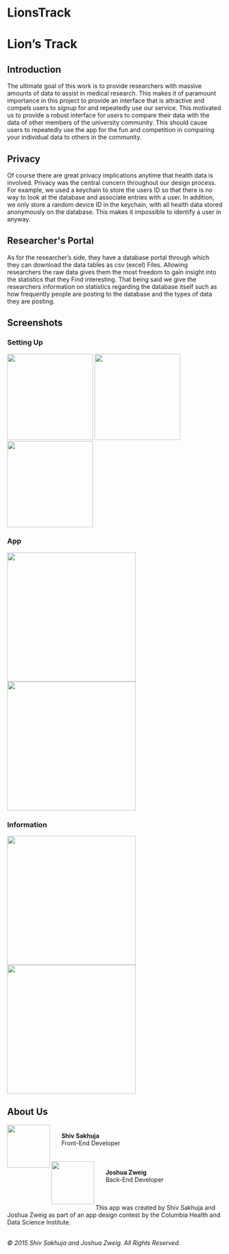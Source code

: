 # LionsTrack

<h1>Lion’s Track</h1>

<h2>Introduction</h2>
The ultimate goal of this work is to provide researchers with massive amounts of data to assist in medical research.
This makes it of paramount importance in this project to provide an interface that is attractive and compels users to signup for and repeatedly use our service.
This motivated us to provide a robust interface for users to compare their data with the data of other members of the university community. This should cause users to repeatedly use the app for the fun and competition in comparing your individual data to others in the community.

<h2>Privacy</h2>
Of course there are great privacy implications anytime that health data is involved.
Privacy was the central concern throughout our design process.
For example, we used a keychain to store the users ID so that there is no way to look at the database and associate entries with a user.
In addition, we only store a random device ID in the keychain, with all health data stored anonymously on the database.
This makes it impossible to identify a user in anyway.

<h2>Researcher's Portal</h2>
As for the researcher’s side, they have a database portal through which they can download the data tables as csv (excel) Files.
Allowing researchers the raw data gives them the most freedom to gain insight into the statistics that they Find interesting.
That being said we give the researchers information on statistics regarding the database itself such as how frequently people are posting to the database and the types of data they are posting.

<h2>Screenshots</h2>
<h3>Setting Up</h3>
<img src="http://columbia.edu/~ss4757/resources/app-screenshots/lions-track-1.png" width="200px" />
<img src="http://columbia.edu/~ss4757/resources/app-screenshots/lions-track-2.png" width="200px" />
<img src="http://columbia.edu/~ss4757/resources/app-screenshots/lions-track-3.png" width="200px" />
<br />
<h3>App</h3>
<img src="http://columbia.edu/~ss4757/resources/app-screenshots/lions-track-4.png" width="300px" />
<img src="http://columbia.edu/~ss4757/resources/app-screenshots/lions-track-5.png" width="300px" />
<br />
<h3>Information</h3>
<img src="http://columbia.edu/~ss4757/resources/app-screenshots/lions-track-6.png" width="300px" />
<img src="http://columbia.edu/~ss4757/resources/app-screenshots/lions-track-7.png" width="300px" />
<br />

<h2>About Us</h2>
<img src="http://columbia.edu/~ss4757/resources/app-screenshots/shiv-circle.png" width="100px" align="left"/>
<br /> &nbsp; &nbsp; &nbsp; <b>Shiv Sakhuja</b><br />
&nbsp; &nbsp; &nbsp; Front-End Developer
<br /><br /><br />
<img src="http://columbia.edu/~ss4757/resources/app-screenshots/josh-circle.png" width="100px" align="left"/>
<br /> &nbsp; &nbsp; &nbsp; <b>Joshua Zweig</b><br />
&nbsp; &nbsp; &nbsp; Back-End Developer
<br /><br /><br />

This app was created by Shiv Sakhuja and Joshua Zweig as part of an app design contest by the Columbia Health and Data Science Institute.<br /><br />

<i>© 2015 Shiv Sakhuja and Joshua Zweig. All Rights Reserved.</i>
